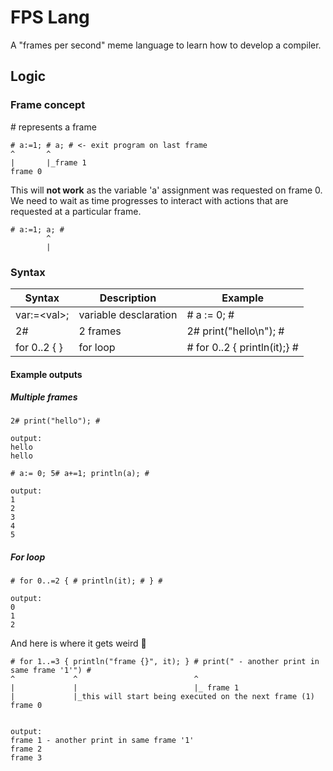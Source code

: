 # FPS Lang

A "frames per second" meme language to learn how to develop a compiler.

## Logic

### Frame concept

\# represents a frame

```
# a:=1; # a; # <- exit program on last frame
^       ^
|       |_frame 1
frame 0
```

This will **not work** as the variable 'a' assignment was requested on frame 0.
We need to wait as time progresses to interact with actions that are requested at a particular frame.
```
# a:=1; a; #
        ^
        |
```

### Syntax

| Syntax                    | Description           | Example                      |
| ------------------------- | --------------------- | ---------------------------- |
| var:=\<val>;              | variable desclaration | # a := 0; #                  |
| 2#                        | 2 frames              | 2# print("hello\n"); #       |
| for 0..2 { <statements> } | for loop              | # for 0..2 { println(it);} # |

#### Example outputs

##### Multiple frames
```
2# print("hello"); #

output:
hello
hello
```

```
# a:= 0; 5# a+=1; println(a); #

output:
1
2
3
4
5
```

##### For loop

```
# for 0..=2 { # println(it); # } #

output:
0
1
2
```

And here is where it gets weird 🤣
```
# for 1..=3 { println("frame {}", it); } # print(" - another print in same frame '1'") #
^             ^                          ^
|             |                          |_ frame 1
|             |_this will start being executed on the next frame (1)
frame 0


output:
frame 1 - another print in same frame '1'
frame 2
frame 3
```
